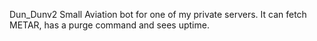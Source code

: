 Dun_Dunv2
Small Aviation bot for one of my private servers.
It can fetch METAR, has a purge command and sees uptime.